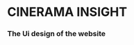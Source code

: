 <h1 text-align="center"><b>CINERAMA INSIGHT</b></h1>

<h3>The Ui design  of the website</h3>
<img src="./src/files/Screenshot (61).png>